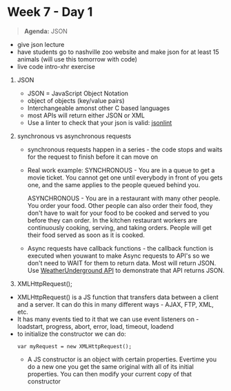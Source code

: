 # Week 7 - Day 1

> **Agenda:** JSON

* give json lecture
* have students go to nashville zoo website and make json for at least 15 animals (will use this tomorrow with code)
* live code intro-xhr exercise



1.  JSON
	* JSON = JavaScript Object Notation
	* object of objects (key/value pairs)
	* Interchangeable amonst other C based languages
	* most APIs will return either JSON or XML
	* Use a linter to check that your json is valid: [jsonlint](http://jsonlint.com/)

2.  synchronous vs asynchronous requests
	* synchronous requests happen in a series - the code stops and waits for the request to finish before it can move on

	* Real work example:
		SYNCHRONOUS - You are in a queue to get a movie ticket. You cannot get one until everybody in front of you gets one, and the same applies to the people queued behind you.

		ASYNCHRONOUS - You are in a restaurant with many other people. You order your food. Other people can also order their food, they don't have to wait for your food to be cooked and served to you before they can order. In the kitchen restaurant workers are continuously cooking, serving, and taking orders. People will get their food served as soon as it is cooked.
	* Async requests have callback functions - the callback function is executed when youwant to make Async requests to API's so we don't need to WAIT for them to return data.  Most will return JSON.  Use [WeatherUnderground API](https://www.wunderground.com/weather/api/d/docs) to demonstrate that API returns JSON.

3.  XMLHttpRequest();
  * XMLHttpRequest() is a JS function that transfers data between a client and a server.  It can do this in many different ways - AJAX, FTP, XML, etc.
  * It has many events tied to it that we can use event listeners on - loadstart, progress, abort, error, load, timeout, loadend
  * to initialize the constructor we can do:
	  ```
	  var myRequest = new XMLHttpRequest();
	  ```
	* A JS constructor is an object with certain properties.  Evertime you do a new one you get the same original with all of its initial properties.  You can then modify your current copy of that constructor